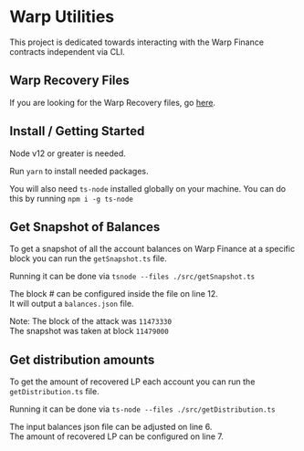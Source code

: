 # Warp Utilities

This project is dedicated towards interacting with the Warp Finance contracts independent via CLI.

## Warp Recovery Files

If you are looking for the Warp Recovery files, go [here](./recovery/README.md).

## Install / Getting Started

Node v12 or greater is needed. 

Run `yarn` to install needed packages.

You will also need `ts-node` installed globally on your machine.
You can do this by running `npm i -g ts-node`

## Get Snapshot of Balances

To get a snapshot of all the account balances on Warp Finance at a specific block you can run the `getSnapshot.ts` file.

Running it can be done via `tsnode --files ./src/getSnapshot.ts`

The block # can be configured inside the file on line 12.  
It will output a `balances.json` file.

Note: The block of the attack was `11473330`  
The snapshot was taken at block `11479000`

## Get distribution amounts

To get the amount of recovered LP each account you can run the `getDistribution.ts` file.

Running it can be done via `ts-node --files ./src/getDistribution.ts`

The input balances json file can be adjusted on line 6.  
The amount of recovered LP can be configured on line 7.

